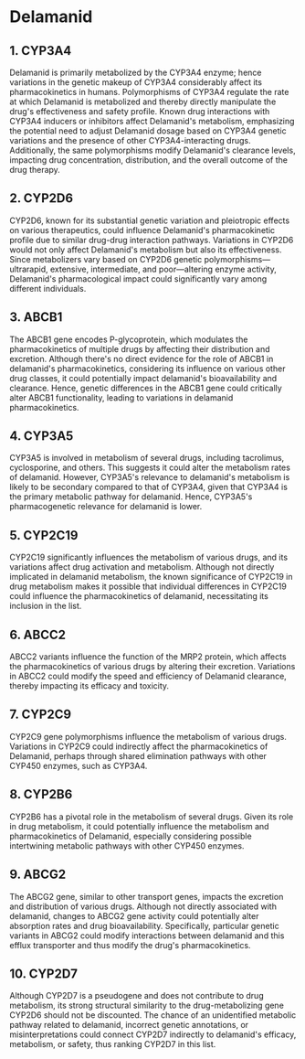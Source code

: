 # Delamanid

## 1. CYP3A4
Delamanid is primarily metabolized by the CYP3A4 enzyme; hence variations in the genetic makeup of CYP3A4 considerably affect its pharmacokinetics in humans. Polymorphisms of CYP3A4 regulate the rate at which Delamanid is metabolized and thereby directly manipulate the drug's effectiveness and safety profile. Known drug interactions with CYP3A4 inducers or inhibitors affect Delamanid's metabolism, emphasizing the potential need to adjust Delamanid dosage based on CYP3A4 genetic variations and the presence of other CYP3A4-interacting drugs. Additionally, the same polymorphisms modify Delamanid's clearance levels, impacting drug concentration, distribution, and the overall outcome of the drug therapy.

## 2. CYP2D6
CYP2D6, known for its substantial genetic variation and pleiotropic effects on various therapeutics, could influence Delamanid's pharmacokinetic profile due to similar drug-drug interaction pathways. Variations in CYP2D6 would not only affect Delamanid's metabolism but also its effectiveness. Since metabolizers vary based on CYP2D6 genetic polymorphisms— ultrarapid, extensive, intermediate, and poor—altering enzyme activity, Delamanid's pharmacological impact could significantly vary among different individuals.

## 3. ABCB1
The ABCB1 gene encodes P-glycoprotein, which modulates the pharmacokinetics of multiple drugs by affecting their distribution and excretion. Although there's no direct evidence for the role of ABCB1 in delamanid's pharmacokinetics, considering its influence on various other drug classes, it could potentially impact delamanid's bioavailability and clearance. Hence, genetic differences in the ABCB1 gene could critically alter ABCB1 functionality, leading to variations in delamanid pharmacokinetics.

## 4. CYP3A5
CYP3A5 is involved in metabolism of several drugs, including tacrolimus, cyclosporine, and others. This suggests it could alter the metabolism rates of delamanid. However, CYP3A5's relevance to delamanid's metabolism is likely to be secondary compared to that of CYP3A4, given that CYP3A4 is the primary metabolic pathway for delamanid. Hence, CYP3A5's pharmacogenetic relevance for delamanid is lower.

## 5. CYP2C19
CYP2C19 significantly influences the metabolism of various drugs, and its variations affect drug activation and metabolism. Although not directly implicated in delamanid metabolism, the known significance of CYP2C19 in drug metabolism makes it possible that individual differences in CYP2C19 could influence the pharmacokinetics of delamanid, necessitating its inclusion in the list.

## 6. ABCC2
ABCC2 variants influence the function of the MRP2 protein, which affects the pharmacokinetics of various drugs by altering their excretion. Variations in ABCC2 could modify the speed and efficiency of Delamanid clearance, thereby impacting its efficacy and toxicity.

## 7. CYP2C9
CYP2C9 gene polymorphisms influence the metabolism of various drugs. Variations in CYP2C9 could indirectly affect the pharmacokinetics of Delamanid, perhaps through shared elimination pathways with other CYP450 enzymes, such as CYP3A4.

## 8. CYP2B6
CYP2B6 has a pivotal role in the metabolism of several drugs. Given its role in drug metabolism, it could potentially influence the metabolism and pharmacokinetics of Delamanid, especially considering possible intertwining metabolic pathways with other CYP450 enzymes.

## 9. ABCG2
The ABCG2 gene, similar to other transport genes, impacts the excretion and distribution of various drugs. Although not directly associated with delamanid, changes to ABCG2 gene activity could potentially alter absorption rates and drug bioavailability. Specifically, particular genetic variants in ABCG2 could modify interactions between delamanid and this efflux transporter and thus modify the drug's pharmacokinetics.

## 10. CYP2D7
Although CYP2D7 is a pseudogene and does not contribute to drug metabolism, its strong structural similarity to the drug-metabolizing gene CYP2D6 should not be discounted. The chance of an unidentified metabolic pathway related to delamanid, incorrect genetic annotations, or misinterpretations could connect CYP2D7 indirectly to delamanid's efficacy, metabolism, or safety, thus ranking CYP2D7 in this list.

